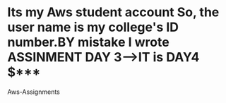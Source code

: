# Its my Aws student account So, the user name is my college's ID number.BY mistake I wrote ASSINMENT DAY 3-->IT is DAY4 $***
Aws-Assignments

